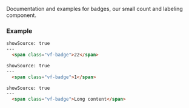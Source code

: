 Documentation and examples for badges, our small count and labeling component.

### Example


```html
showSource: true
---
  <span class="vf-badge">22</span>
```

```html
showSource: true
---
  <span class="vf-badge">1</span>
```

```html
showSource: true
---
  <span class="vf-badge">Long content</span>
```